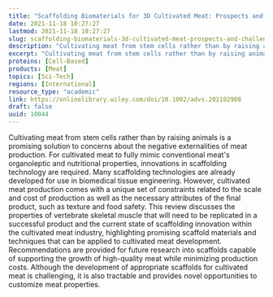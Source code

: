 ```yaml
---
title: "Scaffolding Biomaterials for 3D Cultivated Meat: Prospects and Challenges"
date: 2021-11-18 10:27:27
lastmod: 2021-11-18 10:27:27
slug: scaffolding-biomaterials-3d-cultivated-meat-prospects-and-challenges
description: "Cultivating meat from stem cells rather than by raising animals is a promising solution to concerns about the negative externalities of meat production. For cultivated meat to fully mimic conventional meat's organoleptic and nutritional properties, innovations in scaffolding technology are required. Many scaffolding technologies are already developed for use in biomedical tissue engineering."
excerpt: "Cultivating meat from stem cells rather than by raising animals is a promising solution to concerns about the negative externalities of meat production. For cultivated meat to fully mimic conventional meat's organoleptic and nutritional properties, innovations in scaffolding technology are required. Many scaffolding technologies are already developed for use in biomedical tissue engineering."
proteins: [Cell-Based]
products: [Meat]
topics: [Sci-Tech]
regions: [International]
resource_type: "academic"
link: https://onlinelibrary.wiley.com/doi/10.1002/advs.202102908
draft: false
uuid: 10044
---
```

Cultivating meat from stem cells rather than by raising animals is a
promising solution to concerns about the negative externalities of meat
production. For cultivated meat to fully mimic conventional meat\'s
organoleptic and nutritional properties, innovations in scaffolding
technology are required. Many scaffolding technologies are already
developed for use in biomedical tissue engineering. However, cultivated
meat production comes with a unique set of constraints related to the
scale and cost of production as well as the necessary attributes of the
final product, such as texture and food safety. This review discusses
the properties of vertebrate skeletal muscle that will need to be
replicated in a successful product and the current state of scaffolding
innovation within the cultivated meat industry, highlighting promising
scaffold materials and techniques that can be applied to cultivated meat
development. Recommendations are provided for future research into
scaffolds capable of supporting the growth of high-quality meat while
minimizing production costs. Although the development of appropriate
scaffolds for cultivated meat is challenging, it is also tractable and
provides novel opportunities to customize meat properties.
